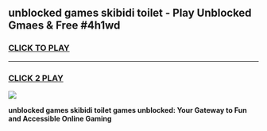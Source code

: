 
## unblocked games skibidi toilet - Play Unblocked Gmaes & Free #4h1wd
<h3>
<a href="https://news.freeplayer.one?title=unblocked_games_skibidi_toilet&ref=26F">CLICK TO PLAY</a></h3>
<hr>

<h3>
<a href="https://news.freeplayer.one?title=unblocked_games_skibidi_toilet&ref=26F">CLICK 2 PLAY</a>
  
</h3>

<a href="https://news.freeplayer.one?title=unblocked_games_skibidi_toilet&ref=26F/"><img src="https://clearcache.store/games.png"></a>


**unblocked games skibidi toilet games unblocked: Your Gateway to Fun and Accessible Online Gaming**

